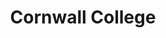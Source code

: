 ---
layout: iframe-page
title: Cornwall College
iframe: <iframe id="akLandingPage" data-src="https://apps.akerolabs.com/cornwall-college/fb-cc-fe?type=embed&ak_app=page&ak_ts=1475745452143" frameborder="0" width="100%" height="1000" scrolling="no"></iframe><script src="https://apps.akerolabs.com/public/contents/js/iframe-embed-v2.js"></script>


---